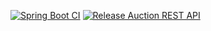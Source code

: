 [![Spring Boot CI](https://github.com/phuuthanh2003/AuctionWebApp_BE/actions/workflows/ci.yml/badge.svg?branch=main)](https://github.com/phuuthanh2003/AuctionWebApp_BE/actions/workflows/ci.yml) [![Release Auction REST API](https://github.com/phuuthanh2003/AuctionWebApp_BE/actions/workflows/release.yml/badge.svg)](https://github.com/phuuthanh2003/AuctionWebApp_BE/actions/workflows/release.yml)
